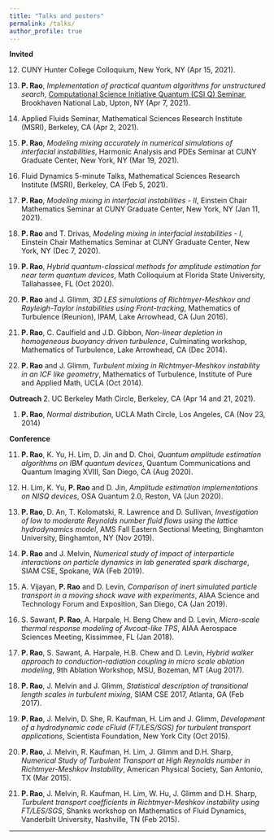 ```yaml
---
title: "Talks and posters"
permalink: /talks/
author_profile: true
---
```


<b> Invited </b>

12. CUNY Hunter College Colloquium, New York, NY (Apr 15, 2021).

11. **P. Rao**, *Implementation of practical quantum algorithms for unstructured search*, [Computational Science Initiative Quantum (CSI Q) Seminar](https://www.bnl.gov/compsci/quantum/qseminars.php), Brookhaven National Lab, Upton, NY (Apr 7, 2021). 

10. Applied Fluids Seminar, Mathematical Sciences Research Institute (MSRI), Berkeley, CA (Apr 2, 2021).

9. **P. Rao**, *Modeling mixing accurately in numerical simulations of interfacial instabilities*, Harmonic Analysis and PDEs Seminar at CUNY Graduate Center, New York, NY (Mar 19, 2021).

8. Fluid Dynamics 5-minute Talks, Mathematical Sciences Research Institute (MSRI), Berkeley, CA (Feb 5, 2021).

7. **P. Rao**, *Modeling mixing in interfacial instabilities - II*, Einstein Chair Mathematics Seminar at CUNY Graduate Center, New York, NY (Jan 11, 2021).

6. **P. Rao** and T. Drivas, *Modeling mixing in interfacial instabilities - I*, Einstein Chair Mathematics Seminar at CUNY Graduate Center, New York, NY (Dec 7, 2020).

5. **P. Rao**, *Hybrid quantum-classical methods for amplitude estimation for near term quantum devices*, Math Colloquium at Florida State University, Tallahassee, FL (Oct 2020).

4. **P. Rao** and J. Glimm, *3D LES simulations of Richtmyer-Meshkov and Rayleigh-Taylor instabilities using Front-tracking*, Mathematics of Turbulence (Reunion), IPAM, Lake Arrowhead, CA (Jun 2016).

3. **P. Rao**, C. Caulfield and J.D. Gibbon, *Non-linear depletion in homogeneous buoyancy driven turbulence*, Culminating workshop, Mathematics of Turbulence, Lake Arrowhead, CA (Dec 2014).


1. **P. Rao** and J. Glimm, *Turbulent mixing in Richtmyer-Meshkov instability in an ICF like geometry*, Mathematics of Turbulence, Institute of Pure and Applied Math, UCLA (Oct 2014).


<b> Outreach </b>
2. UC Berkeley Math Circle, Berkeley, CA (Apr 14 and 21, 2021).

1. **P. Rao**, *Normal distribution*, UCLA Math Circle, Los Angeles, CA (Nov 23, 2014)


<b>Conference</b>


11. **P. Rao**, K. Yu, H. Lim, D. Jin and D. Choi, *Quantum amplitude estimation algorithms on IBM quantum devices*, Quantum Communications and Quantum Imaging XVIII, San Diego, CA (Aug 2020).

10. H. Lim, K. Yu, **P. Rao** and D. Jin, *Amplitude estimation implementations on NISQ devices*, OSA Quantum 2.0, Reston, VA (Jun 2020).

9. **P. Rao**, D. An, T. Kolomatski, R. Lawrence and D. Sullivan, *Investigation of low to moderate Reynolds number fluid flows using the lattice hydrodynamics model*, AMS Fall Eastern Sectional Meeting, Binghamton University, Binghamton, NY (Nov 2019).

8. **P. Rao** and J. Melvin, *Numerical study of impact of interparticle interactions on particle dynamics in lab generated spark discharge*, SIAM CSE, Spokane, WA (Feb 2019).

7. A. Vijayan, **P. Rao** and D. Levin, *Comparison of inert simulated particle transport in a moving shock wave with experiments*, AIAA Science and Technology Forum and Exposition, San Diego, CA (Jan 2019).

6. S. Sawant, **P. Rao**, A. Harpale, H. Beng Chew and D. Levin, *Micro-scale thermal response modeling of Avcoat-like TPS*, AIAA Aerospace Sciences Meeting, Kissimmee, FL (Jan 2018).

5. **P. Rao**, S. Sawant, A. Harpale, H.B. Chew and D. Levin, *Hybrid walker approach to conduction-radiation coupling in micro scale ablation modeling*, 9th Ablation Workshop, MSU, Bozeman, MT (Aug 2017).

4. **P. Rao**, J. Melvin and J. Glimm, *Statistical description of transitional length scales in turbulent mixing*, SIAM CSE 2017, Atlanta, GA (Feb 2017).

3. **P. Rao**, J. Melvin, D. She, R. Kaufman, H. Lim and J. Glimm, *Development of a hydrodynamic code cFluid (FT/LES/SGS) for turbulent transport applications*, Scientista Foundation, New York City (Oct 2015).

2. **P. Rao**, J. Melvin, R. Kaufman, H. Lim, J. Glimm and D.H. Sharp, *Numerical Study of Turbulent Transport at High Reynolds number in Richtmyer-Meshkov Instability*, American Physical Society, San Antonio, TX (Mar 2015).

1. **P. Rao**, J. Melvin, R. Kaufman, H. Lim, W. Hu, J. Glimm and D.H. Sharp, *Turbulent transport coefficients in Richtmyer-Meshkov instability using FT/LES/SGS*, Shanks workshop on Mathematics of Fluid Dynamics, Vanderbilt University, Nashville, TN (Feb 2015).


---
